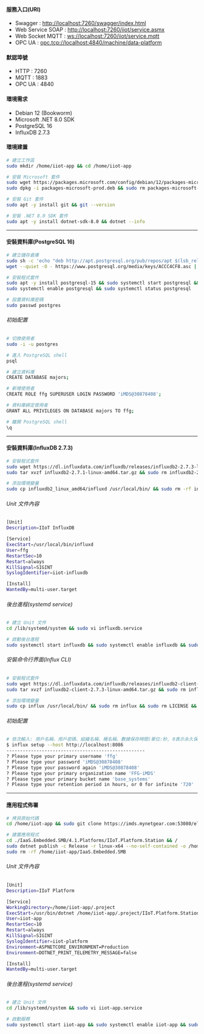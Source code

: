 #### 服務入口(URI)

- Swagger : <http://localhost:7260/swagger/index.html>
- Web Service SOAP : <http://localhost:7260/iiot/service.asmx>
- Web Socket MQTT : <ws://localhost:7260/iiot/service.mqtt>
- OPC UA : <opc.tcp://localhost:4840/machine/data-platform>

#### 默認埠號

- HTTP : 7260
- MQTT : 1883
- OPC UA : 4840

#### 環境需求

- Debian 12 (Bookworm)
- Microsoft .NET 8.0 SDK
- PostgreSQL 16
- InfluxDB 2.7.3

#### 環境建置

```Bash
# 建立工作區
sudo mkdir /home/iiot-app && cd /home/iiot-app

# 安裝 Microsoft 套件
sudo wget https://packages.microsoft.com/config/debian/12/packages-microsoft-prod.deb -O packages-microsoft-prod.deb && / 
sudo dpkg -i packages-microsoft-prod.deb && sudo rm packages-microsoft-prod.deb && sudo apt -y update

# 安裝 Git 套件
sudo apt -y install git && git --version

# 安裝 .NET 8.0 SDK 套件
sudo apt -y install dotnet-sdk-8.0 && dotnet --info
```

---

#### 安裝資料庫(PostgreSQL 16)

```Bash
# 建立儲存倉庫
sudo sh -c 'echo "deb http://apt.postgresql.org/pub/repos/apt $(lsb_release -cs)-pgdg main" > /etc/apt/sources.list.d/pgdg.list' && / 
wget --quiet -O - https://www.postgresql.org/media/keys/ACCC4CF8.asc | sudo apt-key add -

# 安裝程式套件
sudo apt -y install postgresql-15 && sudo systemctl start postgresql && / 
sudo systemctl enable postgresql && sudo systemctl status postgresql

# 設置資料庫密碼
sudo passwd postgres
```

###### 初始配置

```Bash
# 切換使用者
sudo -i -u postgres

# 進入 PostgreSQL shell
psql

# 建立資料庫
CREATE DATABASE majors;

# 新增使用者
CREATE ROLE ffg SUPERUSER LOGIN PASSWORD 'iMDS@30878408';

# 資料庫綁定使用者
GRANT ALL PRIVILEGES ON DATABASE majors TO ffg;

# 離開 PostgreSQL shell
\q
```

---

#### 安裝資料庫(InfluxDB 2.7.3)

```Bash
# 安裝程式套件
sudo wget https://dl.influxdata.com/influxdb/releases/influxdb2-2.7.3-linux-amd64.tar.gz && / 
sudo tar xvzf influxdb2-2.7.1-linux-amd64.tar.gz && sudo rm influxdb2-2.7.3-linux-amd64.tar.gz

# 添加環境變量
sudo cp influxdb2_linux_amd64/influxd /usr/local/bin/ && sudo rm -rf influxdb2_linux_amd64
```

###### Unit 文件內容

```Bash
[Unit]
Description=IIoT InfluxDB

[Service]
ExecStart=/usr/local/bin/influxd
User=ffg
RestartSec=10
Restart=always
KillSignal=SIGINT
SyslogIdentifier=iiot-influxdb

[Install]
WantedBy=multi-user.target
```

###### 後台進程(systemd service)

```Bash
# 建立 Unit 文件
cd /lib/systemd/system && sudo vi influxdb.service

# 啟動後台進程
sudo systemctl start influxdb && sudo systemctl enable influxdb && sudo systemctl status influxdb
```

###### 安裝命令行界面(Influx CLI)

```Bash
# 安裝程式套件
sudo wget https://dl.influxdata.com/influxdb/releases/influxdb2-client-2.7.3-linux-amd64.tar.gz && / 
sudo tar xvzf influxdb2-client-2.7.3-linux-amd64.tar.gz && sudo rm influxdb2-client-2.7.3-linux-amd64.tar.gz

# 添加環境變量
sudo cp influx /usr/local/bin/ && sudo rm influx && sudo rm LICENSE && sudo rm README.md
```

###### 初始配置

```Bash
# 依次輸入: 用戶名稱、用戶密碼、組織名稱、桶名稱、數據保存時間(單位:秒, 0表示永久保存)
$ influx setup --host http://localhost:8086
---------------------------------------------------
? Please type your primary username 'ffg'
? Please type your password 'iMDS@30878408'
? Please type your password again 'iMDS@30878408'
? Please type your primary organization name 'FFG-iMDS'
? Please type your primary bucket name 'base_systems'
? Please type your retention period in hours, or 0 for infinite '720'
```

---

#### 應用程式佈署

```Bash
# 拷貝原始代碼
cd /home/iiot-app && sudo git clone https://imds.mynetgear.com:53080/elihu/IaaS.Embedded.SMB.git

# 建置應用程式
cd ./IaaS.Embedded.SMB/4.1.Platforms/IIoT.Platform.Station && / 
sudo dotnet publish -c Release -r linux-x64 --no-self-contained -o /home/iiot-app/.project && / 
sudo rm -rf /home/iiot-app/IaaS.Embedded.SMB
```

###### Unit 文件內容

```Bash
[Unit]
Description=IIoT Platform

[Service]
WorkingDirectory=/home/iiot-app/.project
ExecStart=/usr/bin/dotnet /home/iiot-app/.project/IIoT.Platform.Station.dll
User=iiot-app
RestartSec=10
Restart=always
KillSignal=SIGINT
SyslogIdentifier=iiot-platform
Environment=ASPNETCORE_ENVIRONMENT=Production
Environment=DOTNET_PRINT_TELEMETRY_MESSAGE=false

[Install]
WantedBy=multi-user.target
```

###### 後台進程(systemd service)

```Bash
# 建立 Unit 文件
cd /lib/systemd/system && sudo vi iiot-app.service

# 啟動服務
sudo systemctl start iiot-app && sudo systemctl enable iiot-app && sudo systemctl status iiot-app
```